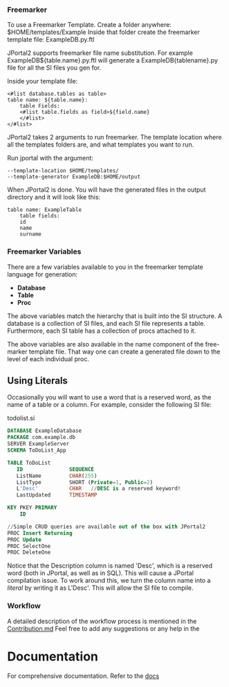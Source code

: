 ### Freemarker
To use a Freemarker Template. Create a folder anywhere: \$HOME/templates/Example
Inside that folder create the freemarker template file: ExampleDB.py.ftl

JPortal2 supports freemarker file name substitution. For example ExampleDB${table.name}.py.ftl will generate a ExampleDB{tablename}.py file for all the SI files you gen for.

Inside your template file:
```
<#list database.tables as table>
table name: ${table.name}:
    table Fields:
    <#list table.fields as field>${field.name}
    </#list>
</#list>
```

JPortal2 takes 2 arguments to run freemarker. The template location where all the templates folders are, and what templates you want to run.

Run jportal with the argument:
```
--template-location $HOME/templates/
--template-generator ExampleDB:$HOME/output
```

When JPortal2 is done. You will have the generated files in the output directory and it will look like this:
```
table name: ExampleTable
    table fields:
    id
    name
    surname
```

### Freemarker Variables
There are a few variables available to you in the freemarker template language for generation:
- __Database__
- __Table__
- __Proc__

The above variables match the hierarchy that is built into the SI structure. A database is a collection of SI files, and each SI file represents a table. Furthermore, each SI table has a collection of procs attached to it.

The above variables are also available in the name component of the free-marker template file. That way one can create a generated file down to the level of each individual proc.


## Using Literals
Occasionally you will want to use a word that is a reserved word, as the name of a table or a column. For example, consider the following SI file:

todolist.si
```sql
DATABASE ExampleDatabase
PACKAGE com.example.db
SERVER ExampleServer
SCHEMA ToDoList_App

TABLE ToDoList
   ID               SEQUENCE
   ListName         CHAR(255)
   ListType         SHORT (Private=1, Public=2)
   L'Desc'          CHAR   //DESC is a reserved keyword!
   LastUpdated      TIMESTAMP

KEY PKEY PRIMARY
    ID

//Simple CRUD queries are available out of the box with JPortal2
PROC Insert Returning
PROC Update
PROC SelectOne
PROC DeleteOne
```




Notice that the Description column is named 'Desc', which is a reserved word (both in JPortal, as well as in SQL). This will cause a JPortal compilation issue. To work around this, we turn the column name into a *literal* by writing it as L'Desc'. This will allow the SI file to compile.


### Workflow
A detailed description of the workflow process is mentioned in the [Contribution.md](/docs/Contributing/Contribution.md)
Feel free to add any suggestions or any help in the

# Documentation
For comprehensive documentation. Refer to the [docs](docs/index.md)
